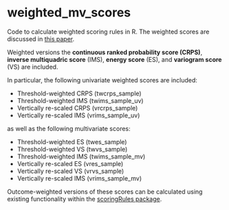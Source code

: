 # weighted_mv_scores

Code to calculate weighted scoring rules in R. The weighted scores are discussed in [this paper](https://arxiv.org/abs/2202.12732).

Weighted versions the **continuous ranked probability score (CRPS)**, **inverse multiquadric score** (IMS), **energy score** (ES), and **variogram score** (VS) are included.

In particular, the following univariate weighted scores are included:
  - Threshold-weighted CRPS (twcrps_sample)
  - Threshold-weighted IMS (twims_sample_uv)
  - Vertically re-scaled CRPS (vrcrps_sample)
  - Vertically re-scaled IMS (vrims_sample_uv)
  
as well as the following multivariate scores:
  - Threshold-weighted ES (twes_sample)
  - Threshold-weighted VS (twvs_sample)
  - Threshold-weighted IMS (twims_sample_mv)
  - Vertically re-scaled ES (vres_sample)
  - Vertically re-scaled VS (vrvs_sample)
  - Vertically re-scaled IMS (vrims_sample_mv)

Outcome-weighted versions of these scores can be calculated using existing functionality within the [scoringRules package](https://github.com/FK83/scoringRules). 

